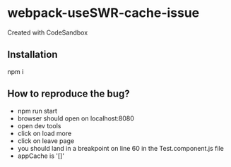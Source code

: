 # webpack-useSWR-cache-issue
Created with CodeSandbox

## Installation
npm i

## How to reproduce the bug? 
- npm run start
- browser should open on localhost:8080
- open dev tools
- click on load more
- click on leave page
- you should land in a breakpoint on line 60 in the Test.component.js file
- appCache is '[]'
